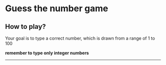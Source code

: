 # Guess the number game

## How to play?
Your goal is to type a correct number, which is drawn from
a range of 1 to 100

**remember to type only integer numbers**
___
